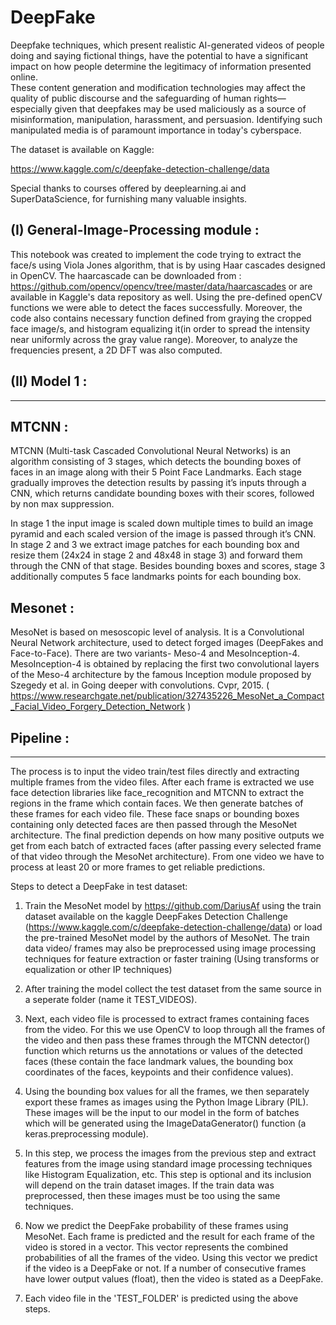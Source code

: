 # DeepFake
Deepfake techniques, which present realistic AI-generated videos of people doing and saying fictional things,  have the potential to have a significant impact on how people determine the legitimacy of information presented online.  
These content generation and modification technologies may affect the quality of public discourse and the safeguarding of  human rights—especially given that deepfakes may be used maliciously as a source of misinformation, manipulation, harassment, and  persuasion.  Identifying such manipulated media is of paramount importance in today's cyberspace.   

The dataset is available on Kaggle:

https://www.kaggle.com/c/deepfake-detection-challenge/data


Special thanks to courses offered by deeplearning.ai and SuperDataScience, for furnishing many valuable insights.

(I) General-Image-Processing module : 
------------------------------------------
This notebook was created to implement the code trying to extract the face/s using Viola Jones algorithm, that is by using Haar cascades designed in OpenCV. The haarcascade can be downloaded from :
https://github.com/opencv/opencv/tree/master/data/haarcascades 
or 
are available in Kaggle's data repository as well. Using the pre-defined openCV functions we were able to detect the faces successfully. 
Moreover, the code also contains necessary function defined from graying the cropped face image/s, and histogram equalizing it(in order to spread the intensity near uniformly across the gray value range). Moreover, to analyze the frequencies present, a 2D DFT was also computed. 

(II) Model 1 :
----------------
----------------
MTCNN :
--------
MTCNN (Multi-task Cascaded Convolutional Neural Networks) is an algorithm consisting of 3 stages, which detects the bounding 
boxes of faces in an image along with their 5 Point Face Landmarks. Each stage gradually improves the detection results by passing it’s inputs through a CNN, which returns candidate bounding boxes with their scores, followed by non max suppression.

In stage 1 the input image is scaled down multiple times to build an image pyramid and each scaled version of the image is passed through it’s CNN. In stage 2 and 3 we extract image patches for each bounding box and resize them (24x24 in stage 2 and 48x48 in stage 3) and forward them through the CNN of that stage. Besides bounding boxes and scores, stage 3 additionally computes 5 face landmarks points for each bounding box. 


Mesonet : 
--------------------------
MesoNet is based on mesoscopic level of analysis. It is a Convolutional Neural Network architecture, used to detect forged images (DeepFakes and Face-to-Face). There are two variants- Meso-4 and MesoInception-4. MesoInception-4 is obtained by replacing the first two convolutional layers of the Meso-4 architecture by the famous Inception module proposed by Szegedy et al. in Going deeper with convolutions. Cvpr, 2015.
( https://www.researchgate.net/publication/327435226_MesoNet_a_Compact_Facial_Video_Forgery_Detection_Network )

## Pipeline :
----------------
The process is to input the video train/test files directly and extracting multiple frames from the video files. After each frame is extracted we use face detection libraries like face_recognition and MTCNN to extract the regions in the frame which contain faces. We then generate batches of these frames for each video file. These face snaps or bounding boxes containing only detected faces are then passed through the MesoNet architecture. The final prediction depends on how many positive outputs we get from each batch of extracted faces (after passing every selected frame of that video through the MesoNet architecture). From one video we have to process at least 20 or more frames to get reliable predictions.

Steps to detect a DeepFake in test dataset: 

1. Train the MesoNet model by https://github.com/DariusAf using the train dataset available on the kaggle DeepFakes Detection Challenge (https://www.kaggle.com/c/deepfake-detection-challenge/data) or load the pre-trained MesoNet model by the authors of MesoNet. The train data video/ frames may also be preprocessed using image processing techniques for feature extraction or faster training (Using transforms or equalization or other IP techniques)

2. After training the model collect the test dataset from the same source in a seperate folder (name it TEST_VIDEOS).

3. Next, each video file is processed to extract frames containing faces from the video. For this we use OpenCV to loop through all the frames of the video and then pass these frames through the MTCNN detector() function which returns us the annotations or values of the detected faces (these contain the face landmark values, the bounding box coordinates of the faces, keypoints and their confidence values).

4. Using the bounding box values for all the frames, we then separately export these frames as images using the Python Image Library (PIL). These images will be the input to our model in the form of batches which will be generated using the ImageDataGenerator() function (a keras.preprocessing module).

5. In this step, we process the images from the previous step and extract features from the image using standard image processing techniques like Histogram Equalization, etc. This step is optional and its inclusion will depend on the train dataset images. If the train data was preprocessed, then these images must be too using the same techniques.

6. Now we predict the DeepFake probability of these frames using MesoNet. Each frame is predicted and the result for each frame of the video is stored in a vector. This vector represents the combined probabilities of all the frames of the video. Using this vector we predict if the video is a DeepFake or not. If a number of consecutive frames have lower output values (float), then the video is stated as a DeepFake.  

7. Each video file in the 'TEST_FOLDER' is predicted using the above steps.







